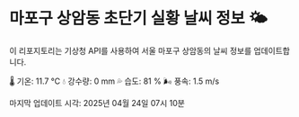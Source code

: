 
# 마포구 상암동 초단기 실황 날씨 정보 🌤️

이 리포지토리는 기상청 API를 사용하여 서울 마포구 상암동의 날씨 정보를 업데이트합니다. 

🌡️ 기온: 11.7 ℃
💧 강수량: 0 mm
💦 습도: 81 %
🌬️ 풍속: 1.5 m/s

마지막 업데이트 시각: 2025년 04월 24일 07시 10분    

